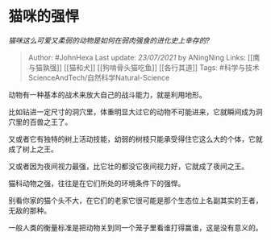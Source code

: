 # 猫咪的强悍
*猫咪这么可爱又柔弱的动物是如何在弱肉强食的进化史上幸存的?*

> Author: #JohnHexa
Last update: *23/07/2021* by ANingNing
Links:  [[鹰与猫孰强]] [[猫和犬]] [[狗啃骨头猫吃鱼]] [[各行其道]]
Tags: #科学与技术ScienceAndTech/自然科学Natural-Science 

 
动物有一种基本的战术来放大自己的战斗能力，就是利用地形。

 比如钻进一定尺寸的洞穴里，体重明显大过它的动物不可能进来，它就瞬间成为洞穴里的百兽之王了。

又或者它有独特的树上活动技能，幼弱的树枝只能承受得住它这么大的个体，它就成了树上之王。

又或者因为夜间视力最强，比它壮的都没它夜间视力好，它就成了夜间之王。

猫科动物之强，往往是在它们所处的环境条件下的强悍。

别看你家的猫个头不大，在它们的老家它很可能是那个生态位上名副其实的王者，无敌的那种。

一般人类的衡量标准是把动物关到同一个笼子里看谁打得赢谁，这是没有意义的。



